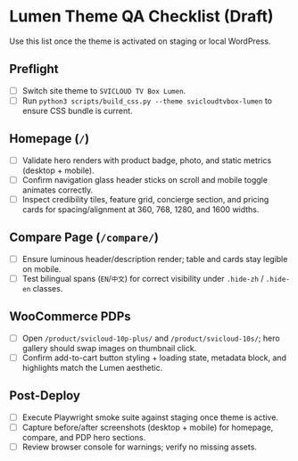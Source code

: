 # Lumen Theme QA Checklist (Draft)

Use this list once the theme is activated on staging or local WordPress.

## Preflight
- [ ] Switch site theme to `SVICLOUD TV Box Lumen`.
- [ ] Run `python3 scripts/build_css.py --theme svicloudtvbox-lumen` to ensure CSS bundle is current.

## Homepage (`/`)
- [ ] Validate hero renders with product badge, photo, and static metrics (desktop + mobile).
- [ ] Confirm navigation glass header sticks on scroll and mobile toggle animates correctly.
- [ ] Inspect credibility tiles, feature grid, concierge section, and pricing cards for spacing/alignment at 360, 768, 1280, and 1600 widths.

## Compare Page (`/compare/`)
- [ ] Ensure luminous header/description render; table and cards stay legible on mobile.
- [ ] Test bilingual spans (`EN`/`中文`) for correct visibility under `.hide-zh` / `.hide-en` classes.

## WooCommerce PDPs
- [ ] Open `/product/svicloud-10p-plus/` and `/product/svicloud-10s/`; hero gallery should swap images on thumbnail click.
- [ ] Confirm add-to-cart button styling + loading state, metadata block, and highlights match the Lumen aesthetic.

## Post-Deploy
- [ ] Execute Playwright smoke suite against staging once theme is active.
- [ ] Capture before/after screenshots (desktop + mobile) for homepage, compare, and PDP hero sections.
- [ ] Review browser console for warnings; verify no missing assets.
